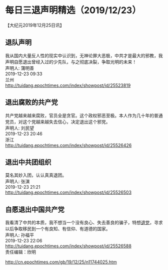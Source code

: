 # 每日三退声明精选（2019/12/23）
  
  
【大纪元2019年12月25日讯】  
## 退队声明  
我从国内大量反人性的现实中认识到，无神论罪大恶极，中共才是最大的邪教，我声明自愿退出曾经入过的少先队，与之彻底决裂，争取光明的未来！  
声明人: 蒲明善  
2019-12-23 09:33  
兰州  
<a href="http://tuidang.epochtimes.com/index/showpost/id/25523819">http://tuidang.epochtimes.com/index/showpost/id/25523819</a>  
## 退出腐败的共产党  
共产党越来越来腐败，官员全是贪官。这个政权邪恶至极。本人作为几十年的普通党员，对这个党越来越失去信心，决定退出这个邪党。  
声明人: 刘民望  
2019-12-23 20:46  
浙江  
<a href="http://tuidang.epochtimes.com/index/showpost/id/25526426">http://tuidang.epochtimes.com/index/showpost/id/25526426</a>  
## 退出中共团组织  
莫名其妙入团，认认真真退团。  
声明人: 张演  
2019-12-23 21:21  
<a href="http://tuidang.epochtimes.com/index/showpost/id/25526503">http://tuidang.epochtimes.com/index/showpost/id/25526503</a>  
## 自愿退出中国共产党  
我看清了中共的本质，我不想当一个没有良心、失去善良的骗子，特想<a href="http://cn.epochtimes.com/gb/tag/%E9%80%80%E5%85%9A.html">退党</a>，寻求以后争取移民到一个有良知、有信仰、有道德的国家。  
声明人: 孙福平  
2019-12-23 22:06  
<a href="http://tuidang.epochtimes.com/index/showpost/id/25526588">http://tuidang.epochtimes.com/index/showpost/id/25526588</a>  
责任编辑：欣明  
  
  
  
http://cn.epochtimes.com/gb/19/12/25/n11744025.htm
